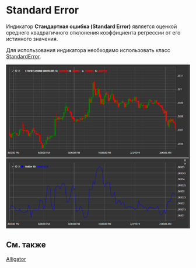 # Standard Error

Индикатор **Стандартная ошибка (Standard Error)** является оценкой среднего квадратичного отклонения коэффициента регрессии от его истинного значения.

Для использования индикатора необходимо использовать класс [StandardError](xref:StockSharp.Algo.Indicators.StandardError). 

![IndicatorStandardError](../../../../images/indicatorstandarderror.png)

## См. также

[Alligator](alligator.md)
